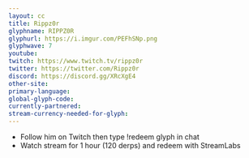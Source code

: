 ```yaml
---
layout: cc
title: Rippz0r
glyphname: RIPPZ0R
glyphurl: https://i.imgur.com/PEFhSNp.png
glyphwave: 7
youtube: 
twitch: https://www.twitch.tv/rippz0r
twitter: https://twitter.com/Rippz0r
discord: https://discord.gg/XRcXgE4
other-site: 
primary-language: 
global-glyph-code: 
currently-partnered: 
stream-currency-needed-for-glyph: 
---
```

* Follow him on Twitch then type !redeem glyph in chat
* Watch stream for 1 hour (120 derps) and redeem with StreamLabs
